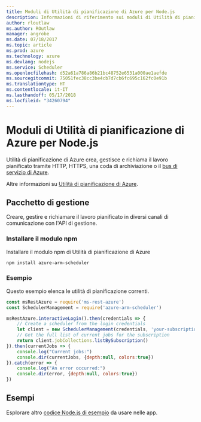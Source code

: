 ```yaml
---
title: Moduli di Utilità di pianificazione di Azure per Node.js
description: Informazioni di riferimento sui moduli di Utilità di pianificazione di Azure per Node.js
author: rloutlaw
ms.author: ROutlaw
manager: angrobe
ms.date: 07/18/2017
ms.topic: article
ms.prod: azure
ms.technology: azure
ms.devlang: nodejs
ms.service: Scheduler
ms.openlocfilehash: d52a61a786a86b21bc48752e6531a000ae1aefde
ms.sourcegitcommit: 75051fec38cc3be4cb7d7cb6fc695c162fc0e91b
ms.translationtype: HT
ms.contentlocale: it-IT
ms.lasthandoff: 05/17/2018
ms.locfileid: "34260794"
---
```

# <a name="azure-scheduler-modules-for-nodejs"></a>Moduli di Utilità di pianificazione di Azure per Node.js

Utilità di pianificazione di Azure crea, gestisce e richiama il lavoro pianificato tramite HTTP, HTTPS, una coda di archiviazione o il [bus di servizio di Azure](/azure/service-bus-messaging/service-bus-messaging-overview).

Altre informazioni su [Utilità di pianificazione di Azure](/azure/scheduler/scheduler-intro).

## <a name="management-package"></a>Pacchetto di gestione

Creare, gestire e richiamare il lavoro pianificato in diversi canali di comunicazione con l'API di gestione.

### <a name="install-the-npm-module"></a>Installare il modulo npm

Installare il modulo npm di Utilità di pianificazione di Azure

```bash
npm install azure-arm-scheduler
```

### <a name="example"></a>Esempio

Questo esempio elenca le utilità di pianificazione correnti.

```javascript
const msRestAzure = require('ms-rest-azure')
const SchedulerManagement = require('azure-arm-scheduler')

msRestAzure.interactiveLogin().then(credentials => {
    // Create a scheduler from the login credentials
    let client = new SchedulerManagement(credentials, 'your-subscription-id')
    // Get the full list of current jobs for the subscription
    return client.jobCollections.listBySubscription()
}).then(currentJobs => {
    console.log("Current jobs:")
    console.dir(currentJobs, {depth:null, colors:true})
}).catch(error => {
    console.log("An error occurred:")
    console.dir(error, {depth:null, colors:true})
})
```

## <a name="samples"></a>Esempi

Esplorare altro [codice Node.js di esempio](https://azure.microsoft.com/resources/samples/?platform=nodejs) da usare nelle app.
